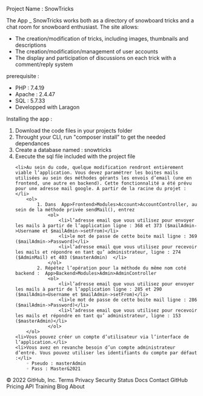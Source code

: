 Project Name : SnowTricks <br/>

The App _ SnowTricks works both as a directory of snowboard tricks and a chat room for snowboard enthusiast. The site allows:<br/>

<ul>
    <li> The creation/modification of tricks, including images, thumbnails and descriptions</li>
    <li> The creation/modification/management of user accounts</li>
    <li> The display and participation of discussions on each trick with a comment/reply system</li>
</ul>

prerequisite :<br/>

<ul>
    <li> PHP : 7.4.19</li>
    <li> Apache : 2.4.47 </li>
    <li> SQL : 5.7.33 </li>
    <li> Developped with Laragon </li>
</ul>

Installing the app :<br/>

<ol>    
    <li>Download the code files in your projects folder</li>
    <li>Throught your CLI, run "composer install" to get the needed dependances</li>
    <li>Create a database named : snowtricks</li>
    <li>Execute the sql file included with the project file </li>
    
    <li>Au sein du code, quelque modification rendront entièrement viable l’application. Vous devez paramétrer les boites mails utilisées au sein des méthodes gérants les envois d’email (une en frontend, une autre en backend). Cette fonctionnalité a été prévu pour une adresse mail google. A partir de la racine du projet :</li>
        <ol> 
            1. Dans  App>Frontend>Modules>Account>AccountController, au sein de la méthode privée sendMail(), entrez
                <ol>
                    <li>l’adresse email que vous utilisez pour envoyer les mails à partir de l’application ligne : 368 et 373 ($mailAdmin->Username et $mailAdmin->setFrom)</li>
                    <li>le mot de passe de cette boite mail ligne : 369 ($mailAdmin->Password)</li>
                    <li>l’adresse email que vous utilisez pour recevoir les mails et répondre en tant qu’ administrateur, ligne : 274 ($AdminMail) et 403 ($masterAdmin)  </li>
                </ol>
            2. Répétez l’opération pour la méthode du même nom coté backend :  App>Backend>Modules>Admin>AdminController
                <ol>
                    <li>l’adresse email que vous utilisez pour envoyer les mails à partir de l’application ligne : 285 et 290  ($mailAdmin→Username et $mailAdmin->setFrom)</li>
                    <li>le mot de passe de cette boite mail ligne : 286 ($mailAdmin->Password)</li>
                    <li>l’adresse email que vous utilisez pour recevoir les mails et répondre en tant qu’ administrateur, ligne : 153 ($masterAdmin)</li>
                </ol>
        </ol>
    <li>Vous pouvez créer un compte d’utilisateur via l’interface de l’application.</li>
    <li>Vous avez en revanche besoin d’un compte administrateur d’entré. Vous pouvez utiliser les identifiants du compte par défaut :</li>
        ◦ Pseudo : masterAdmin
        ◦ Pass : Master&2021
</ol>
© 2022 GitHub, Inc.
Terms
Privacy
Security
Status
Docs
Contact GitHub
Pricing
API
Training
Blog
About
